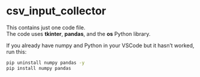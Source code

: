 # csv_input_collector

This contains just one code file.  
The code uses **tkinter**, **pandas**, and the **os** Python library.  

If you already have numpy and Python in your VSCode but it hasn’t worked, run this:

```bash
pip uninstall numpy pandas -y
pip install numpy pandas

